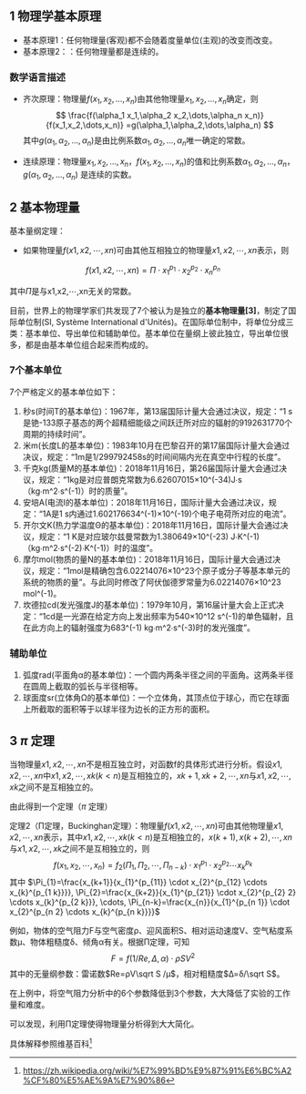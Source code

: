 ## 1 物理学基本原理

- 基本原理1：任何物理量(客观)都不会随着度量单位(主观)的改变而改变。
- 基本原理2：：任何物理量都是连续的。

### 数学语言描述

- 齐次原理：物理量$f(x_1,x_2,\dots,x_n)$由其他物理量$x_1,x_2,\dots,x_n$确定，则
  $$
  \frac{f(\alpha_1 x_1,\alpha_2 x_2,\dots,\alpha_n
  x_n)}{f(x_1,x_2,\dots,x_n)}
  =g(\alpha_1,\alpha_2,\dots,\alpha_n)
  $$
  其中$g(\alpha_1,\alpha_2,\dots,\alpha_n)$是由比例系数$\alpha_1,\alpha_2,\dots,\alpha_n$唯一确定的常数。

- 连续原理：物理量$x_1,x_2,\dots,x_n$，$f(x_1,x_2,\dots,x_n)$的值和比例系数$\alpha_1,\alpha_2,\dots,\alpha_n$，$g(\alpha_1,\alpha_2,\dots,\alpha_n)$ 是连续的实数。

## 2 基本物理量

基本量纲定理：

- 如果物理量$f(x1,x2,⋯,xn)$可由其他互相独立的物理量$x1,x2,⋯,xn$表示，则

$$
f(x1,x2,⋯,xn)=Π⋅x_1^{p_1}⋅x_2^{p_2}⋅x_n^{p_n}
$$

 其中$Π$是与x1,x2,⋯,xn无关的常数。

目前，世界上的物理学家们共发现了7个被认为是独立的**基本物理量[3]**，制定了国际单位制(SI, Système International d'Unités)。在国际单位制中，将单位分成三类：基本单位、导出单位和辅助单位。基本单位在量纲上彼此独立，导出单位很多，都是由基本单位组合起来而构成的。

### 7个基本单位

7个严格定义的基本单位如下：

1. 秒s(时间T的基本单位)：1967年，第13届国际计量大会通过决议，规定：“1 s是铯-133原子基态的两个超精细能级之间跃迁所对应的辐射的9192631770个周期的持续时间”。
2. 米m(长度L的基本单位)：1983年10月在巴黎召开的第17届国际计量大会通过决议，规定：“1m是1/299792458s的时间间隔内光在真空中行程的长度”。
3. 千克kg(质量M的基本单位)：2018年11月16日，第26届国际计量大会通过决议，规定：“1kg是对应普朗克常数为6.62607015×10\^(-34)J∙s（kg∙m\^2∙s\^(-1)）时的质量”。
4. 安培A(电流I的基本单位)：2018年11月16日，国际计量大会通过决议，规定：“1A是1 s内通过1.602176634\^(-1)×10\^(-19)个电子电荷所对应的电流”。
5. 开尔文K(热力学温度Θ的基本单位)：2018年11月16日，国际计量大会通过决议，规定：“1 K是对应玻尔兹曼常数为1.380649×10^(-23) J∙K\^(-1)（kg∙m^2∙s^(-2)∙K\^(-1)）时的温度”。
6. 摩尔mol(物质的量N的基本单位)：2018年11月16日，国际计量大会通过决议，规定：“1mol是精确包含6.02214076×10\^23个原子或分子等基本单元的系统的物质的量”。与此同时修改了阿伏伽德罗常量为6.02214076×10^23 mol^(-1)。
7. 坎德拉cd(发光强度J的基本单位)：1979年10月，第16届计量大会上正式决定：“1cd是一光源在给定方向上发出频率为540×10^12 s\^(-1)的单色辐射，且在此方向上的辐射强度为683^(-1) kg∙m\^2∙s\^(-3)时的发光强度”。

### 辅助单位

1. 弧度rad(平面角α的基本单位)：一个圆内两条半径之间的平面角。这两条半径在圆周上截取的弧长与半径相等。
2. 球面度sr(立体角Ω的基本单位)：一个立体角，其顶点位于球心，而它在球面上所截取的面积等于以球半径为边长的正方形的面积。

## 3 $\pi$ 定理

当物理量$x1,x2,⋯,xn$不是相互独立时，对函数f的具体形式进行分析。假设$x1,x2,⋯,xn$中$x1,x2,⋯,xk(k<n)$是互相独立的，$xk+1,xk+2,⋯,xn$与$x1,x2,⋯,xk$之间不是互相独立的。

由此得到一个定理（$\pi$ 定理）

定理2（Π定理，Buckinghan定理）：物理量$f(x1,x2,⋯,xn)$可由其他物理量$x1,x2,⋯,xn$表示，其中$x1,x2,⋯,xk(k<n)$是互相独立的，$x(k+1),x(k+2),⋯,xn$与$x1,x2,⋯,xk$之间不是互相独立的，则
$$
f\left(x_{1}, x_{2}, \cdots, x_{n}\right)=f_{2}\left(\Pi_{1}, \Pi_{2}, \cdots, \Pi_{n-k}\right) \cdot x_{1}^{p_{1}} \cdot x_{2}^{p_{2}} \cdots x_{k}^{p_{k}}
$$
其中 $\Pi_{1}=\frac{x_{k+1}}{x_{1}^{p_{11}} \cdot x_{2}^{p_{12} \cdots x_{k}^{p_{1 k}}}}, \Pi_{2}=\frac{x_{k+2}}{x_{1}^{p_{21}} \cdot x_{2}^{p_{2} 2} \cdots x_{k}^{p_{2 k}}}, \cdots, \Pi_{n-k}=\frac{x_{n}}{x_{1}^{p_{n 1}} \cdot x_{2}^{p_{n 2} \cdots x_{k}^{p_{n k}}}}$

例如，物体的空气阻力F与空气密度ρ、迎风面积S、相对运动速度V、空气粘度系数μ、物体粗糙度δ、倾角α有关。根据Π定理，可知
$$
F=f(1/Re,Δ,α)⋅ρSV^2
$$
其中的无量纲参数：雷诺数$Re=ρV\sqrt S /μ$，相对粗糙度$Δ=δ/\sqrt S$。

在上例中，将空气阻力分析中的6个参数降低到3个参数，大大降低了实验的工作量和难度。

可以发现，利用Π定理使得物理量分析得到大大简化。

具体解释参照维基百科[^1]



[^1]:https://zh.wikipedia.org/wiki/%E7%99%BD%E9%87%91%E6%BC%A2%CF%80%E5%AE%9A%E7%90%86

